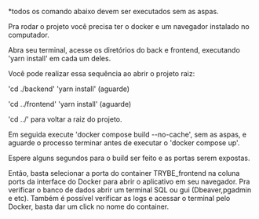 *todos os comando abaixo devem ser executados sem as aspas.

Pra rodar o projeto você precisa ter o docker e um navegador instalado no computador. 

Abra seu terminal, acesse os diretórios do back e frontend, executando 'yarn install' em cada um deles.

Você pode realizar essa sequência ao abrir o projeto raiz: 

'cd ./backend' 'yarn install'  (aguarde)

'cd ../frontend' 'yarn install' (aguarde)

'cd ../' para voltar a raiz do projeto. 

Em seguida execute 'docker compose build --no-cache', sem as aspas, e aguarde o processo terminar antes de executar o 'docker compose up'.  

Espere alguns segundos para o build ser feito e as portas serem expostas. 

Então, basta selecionar a porta do container TRYBE_frontend na coluna ports da interface do Docker para abrir o aplicativo em seu navegador. Pra verificar o banco de dados abrir um terminal SQL ou gui (Dbeaver,pgadmin e etc). Também é possível verificar as logs e acessar o terminal pelo Docker, basta dar um click no nome do container. 

 